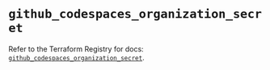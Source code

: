 # `github_codespaces_organization_secret`

Refer to the Terraform Registry for docs: [`github_codespaces_organization_secret`](https://registry.terraform.io/providers/integrations/github/6.7.5/docs/resources/codespaces_organization_secret).
